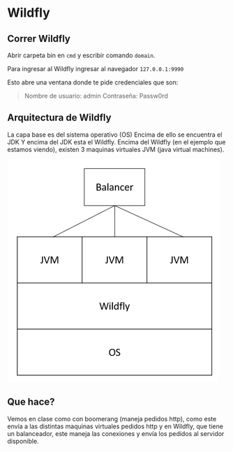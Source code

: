 # Wildfly

## Correr Wildfly

Abrir carpeta bin en `cmd` y escribir comando `domain`.

Para ingresar al Wildfly ingresar al navegador `127.0.0.1:9990`

Esto abre una ventana donde te pide credenciales que son:

> Nombre de usuario: admin
> Contraseña: Passw0rd

## Arquitectura de Wildfly

La capa base es del sistema operativo (OS)
Encima de ello se encuentra el JDK
Y encima del JDK esta el Wildfly.
Encima del Wildfly (en el ejemplo que estamos viendo), existen 3 maquinas virtuales JVM (java virtual machines).

![Wildfly architecture](/Assets/Images/diagram_wildfly_architecture.png)

## Que hace?

Vemos en clase como con boomerang (maneja pedidos http), como este envía a las distintas maquinas virtuales pedidos http y en Wildfly, que tiene un balanceador, este maneja las conexiones y envía los pedidos al servidor disponible.
